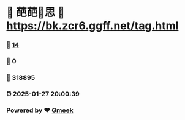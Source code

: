 # 🌚  葩葩🔭思 :link: https://bk.zcr6.ggff.net/tag.html
### :page_facing_up: [14](https://bk.zcr6.ggff.net/tag.html) 
### :speech_balloon: 0 
### :hibiscus: 318895 
### :alarm_clock: 2025-01-27 20:00:39 
### Powered by :heart: [Gmeek](https://github.com/Meekdai/Gmeek)
